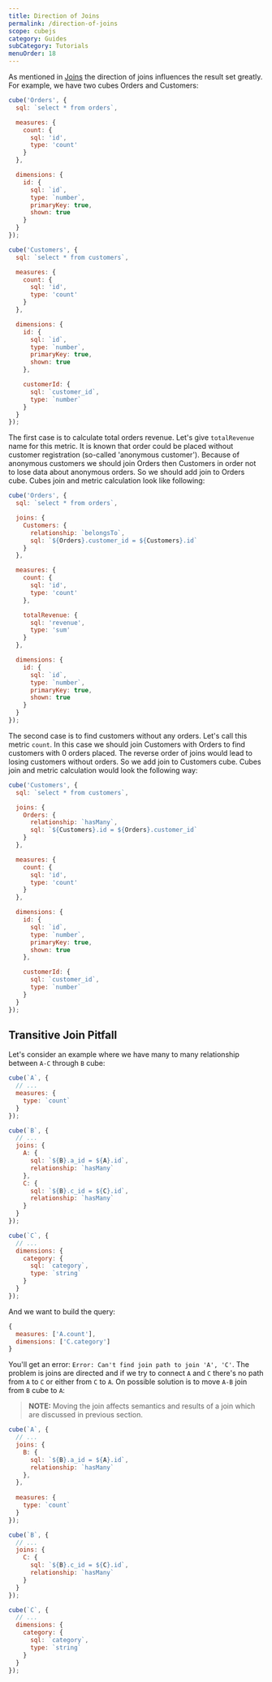 ```yaml
---
title: Direction of Joins
permalink: /direction-of-joins
scope: cubejs
category: Guides
subCategory: Tutorials
menuOrder: 18
---
```


As mentioned in [Joins](/joins) the direction of joins influences the result set greatly. For example, we have two cubes Orders and Customers:

```javascript
cube('Orders', {
  sql: `select * from orders`,

  measures: {
    count: {
      sql: 'id',
      type: 'count'
    }
  },

  dimensions: {
    id: {
      sql: `id`,
      type: `number`,
      primaryKey: true,
      shown: true
    }
  }
});
```

```javascript
cube('Customers', {
  sql: `select * from customers`,

  measures: {
    count: {
      sql: 'id',
      type: 'count'
    }
  },

  dimensions: {
    id: {
      sql: `id`,
      type: `number`,
      primaryKey: true,
      shown: true
    },

    customerId: {
      sql: `customer_id`,
      type: `number`
    }
  }
});
```

The first case is to calculate total orders revenue. Let's give `totalRevenue` name for this metric. It is known that order could be placed without customer registration (so-called 'anonymous customer'). Because of anonymous customers we should join Orders then Customers in order not to lose data about anonymous orders. So we should add join to Orders cube. Cubes join and metric calculation look like following:

```javascript
cube('Orders', {
  sql: `select * from orders`,

  joins: {
    Customers: {
      relationship: `belongsTo`,
      sql: `${Orders}.customer_id = ${Customers}.id`
    }
  },

  measures: {
    count: {
      sql: 'id',
      type: 'count'
    },

    totalRevenue: {
      sql: 'revenue',
      type: 'sum'
    }
  },

  dimensions: {
    id: {
      sql: `id`,
      type: `number`,
      primaryKey: true,
      shown: true
    }
  }
});
```

The second case is to find customers without any orders. Let's call this metric `count`. In this case we should join Customers with Orders to find customers with 0 orders placed. The reverse order of joins would lead to losing customers without orders. So we add join to Customers cube. Cubes join and metric calculation would look the following way:

```javascript
cube('Customers', {
  sql: `select * from customers`,

  joins: {
    Orders: {
      relationship: `hasMany`,
      sql: `${Customers}.id = ${Orders}.customer_id`
    }
  },

  measures: {
    count: {
      sql: 'id',
      type: 'count'
    }
  },

  dimensions: {
    id: {
      sql: `id`,
      type: `number`,
      primaryKey: true,
      shown: true
    },

    customerId: {
      sql: `customer_id`,
      type: `number`
    }
  }
});
```

## Transitive Join Pitfall

Let's consider an example where we have many to many relationship between `A-C` through `B` cube:

```javascript
cube(`A`, {
  // ...
  measures: {
    type: `count`
  }
});

cube(`B`, {
  // ...
  joins: {
    A: {
      sql: `${B}.a_id = ${A}.id`,
      relationship: `hasMany`
    },
    C: {
      sql: `${B}.c_id = ${C}.id`,
      relationship: `hasMany`
    }
  }
});

cube(`C`, {
  // ...
  dimensions: {
    category: {
      sql: `category`,
      type: `string`
    }
  }
});
```

And we want to build the query:

```javascript
{
  measures: ['A.count'],
  dimensions: ['C.category']
}
```

You'll get an error: `Error: Can't find join path to join 'A', 'C'`.
The problem is joins are directed and if we try to connect `A` and `C` there's no path from `A` to `C` or either from `C` to `A`.
On possible solution is to move `A-B` join from `B` cube to `A`:

> **NOTE:** Moving the join affects semantics and results of a join which are discussed in previous section.

```javascript
cube(`A`, {
  // ...
  joins: {
    B: {
      sql: `${B}.a_id = ${A}.id`,
      relationship: `hasMany`
    },
  },
  
  measures: {
    type: `count`
  }
});

cube(`B`, {
  // ...
  joins: {
    C: {
      sql: `${B}.c_id = ${C}.id`,
      relationship: `hasMany`
    }
  }
});

cube(`C`, {
  // ...
  dimensions: {
    category: {
      sql: `category`,
      type: `string`
    }
  }
});
```
